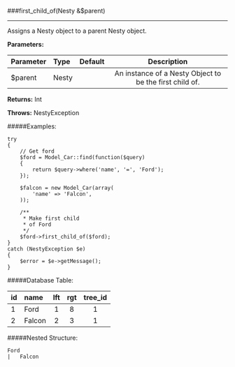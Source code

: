###first_child_of(Nesty &amp;$parent)

---------

Assigns a Nesty object to a parent Nesty object.

**Parameters:**

  Parameter  | Type      | Default     | Description
  :--------- | :-------- | :---------: | :----------: |
  $parent    | Nesty     |             | An instance of a Nesty Object to be the first child of. |

**Returns:** 
Int

**Throws:** 
NestyException


#####Examples:

	try
	{
		// Get ford
		$ford = Model_Car::find(function($query)
		{
			return $query->where('name', '=', 'Ford');
		});

		$falcon = new Model_Car(array(
			'name' => 'Falcon',
		));

		/**
		 * Make first child
		 * of Ford
		 */
		$ford->first_child_of($ford);
	}
	catch (NestyException $e)
	{
		$error = $e->getMessage();
	}

#####Database Table:

  id        | name      | lft         | rgt         | tree_id
  :-------- | :-------- | :---------: | :---------: | :------:
  1         | Ford      | 1           | 8           | 1
  2         | Falcon    | 2           | 3           | 1


#####Nested Structure:

	Ford
	|   Falcon

